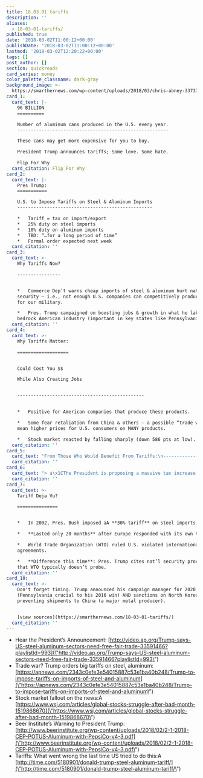 ```yaml
---
title: 18.03.01 tariffs
description: ''
aliases:
  - 18-03-01-tariffs/
published: true
date: '2018-03-02T11:00:12+00:00'
publishDate: '2018-03-02T11:00:12+00:00'
lastmod: '2018-03-02T12:20:22+00:00'
tags: []
post_author: []
section: quickreads
card_series: money
color_palette_classname: dark-gray
background_image: >-
  https://smarthernews.com/wp-content/uploads/2018/03/chris-abney-337375-unsplash-360x360.jpg
card_1:
  card_text: |-
    96 BILLION
    ==========

    Number of aluminum cans produced in the U.S. every year.
    --------------------------------------------------------

    These cans may get more expensive for you to buy.

    President Trump announces tariffs; Some love. Some hate.

    Flip For Why
  card_citation: Flip For Why
card_2:
  card_text: |-
    Pres Trump:
    ===========

    U.S. to Impose Tariffs on Steel & Aluminum Imports
    --------------------------------------------------

    *   Tariff = tax on import/export
    *   25% duty on steel imports
    *   10% duty on aluminum imports
    *   TBD: “…for a long period of time”
    *   Formal order expected next week
  card_citation: ''
card_3:
  card_text: >-
    Why Tariffs Now?

    ----------------


    *   Commerce Dep’t warns cheap imports of steel & aluminum hurt nat’l
    security – i.e., not enough U.S. companies can competitively produce metal
    for our military.

    *   Pres. Trump campaigned on boosting jobs & growth in what he labeled a
    bedrock American industry (important in key states like Pennsylvania).
  card_citation: ''
card_4:
  card_text: >-
    Why Tariffs Matter:

    ===================


    Could Cost You $$  

    While Also Creating Jobs  


    -----------------------------------------------


    *   Positive for American companies that produce these products.

    *   Some fear retaliation from China & others – a possible “trade war” could
    mean higher prices for U.S. consumers on MANY products.

    *   Stock market reacted by falling sharply (down 586 pts at low).
  card_citation: ''
card_5:
  card_text: "From Those Who Would Benefit From Tariffs:\n------------------------------------------\n\n> a\x1CWe are not protectionist. We want a level playing field.a\x1D\n> \n> Dave Burritt, Pres/CEO U.S. Steel, March 1, 2018, at White House Listening Session; says current situation is \"completely unfair\" to U.S. companies like his."
  card_citation: ''
card_6:
  card_text: "> a\x1CThe President is proposing a massive tax increase on American families. Protectionism is weak, not strong.”\n> \n> Sen. Ben Sasse (R-NE), March 1, 2018, who is concerned about rising prices for American families & industries, such as farming that use heavy equipment made from material like steel."
  card_citation: ''
card_7:
  card_text: >-
    Tariff Deja Vu?

    ===============


    *   In 2002, Pres. Bush imposed aA **30% tariff** on steel imports.

    *   **Lasted only 20 months** after Europe responded with its own tariffs.

    *   World Trade Organization (WTO) ruled U.S. violated international trade
    agreements.

    *   **Difference this time**: Pres. Trump cites nat’l security provision
    that WTO typically doesn’t probe.
  card_citation: ''
card_10:
  card_text: >-
    Don't forget timing. Trump announced his campaign manager for 2020 this week
    (Pennsylvania crucial to his 2016 win) AND sanctions on North Korea,
    preventing shipments to China (a major metal producer).


    [view sources](https://smarthernews.com/18-03-01-tariffs/)
  card_citation: ''
---
```

*   Hear the President’s Announcement: [http://video.ap.org/Trump-says-US-steel-aluminum-sectors-need-free-fair-trade-33591466?playlistId=993](\"http://video.ap.org/Trump-says-US-steel-aluminum-sectors-need-free-fair-trade-33591466?playlistId=993\")
*   Trade war? Trump orders big tariffs on steel, aluminum: [https://apnews.com/2343c0efe3e54015887c53e1ba40b248/Trump-to-impose-tariffs-on-imports-of-steel-and-aluminum](\"https://apnews.com/2343c0efe3e54015887c53e1ba40b248/Trump-to-impose-tariffs-on-imports-of-steel-and-aluminum\")
*   Stock market fallout on the news:A [https://www.wsj.com/articles/global-stocks-struggle-after-bad-month-1519868670](\"https://www.wsj.com/articles/global-stocks-struggle-after-bad-month-1519868670\")
*   Beer Institute’s Warning to President Trump: [http://www.beerinstitute.org/wp-content/uploads/2018/02/2-1-2018-CEP-POTUS-Aluminum-with-PepsiCo-v4-3.pdf](\"http://www.beerinstitute.org/wp-content/uploads/2018/02/2-1-2018-CEP-POTUS-Aluminum-with-PepsiCo-v4-3.pdf\")
*   Tariffs: What went wrong the last time US tried to do this:A [http://time.com/5180901/donald-trump-steel-aluminum-tariff/](\"http://time.com/5180901/donald-trump-steel-aluminum-tariff/\")